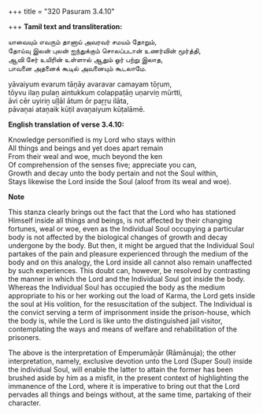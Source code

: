 +++
title = "320 Pasuram 3.4.10"

+++
**Tamil text and transliteration:**

யாவையும் எவரும் தானாய் அவரவர் சமயம் தோறும்,  
தோய்வு இலன் புலன் ஐந்துக்கும் சொலப்படான் உணர்வின் மூர்த்தி,  
ஆவி சேர் உயிரின் உள்ளால் ஆதும் ஓர் பற்று இலாத,  
பாவனை அதனைக் கூடில் அவனையும் கூடலாமே.

yāvaiyum evarum tāṉāy avaravar camayam tōṟum,  
tōyvu ilaṉ pulaṉ aintukkum colappaṭāṉ uṇarviṉ mūrtti,  
āvi cēr uyiriṉ uḷḷāl ātum ōr paṟṟu ilāta,  
pāvaṉai ataṉaik kūṭil avaṉaiyum kūṭalāmē.

**English translation of verse 3.4.10:**

Knowledge personified is my Lord who stays within  
All things and beings and yet does apart remain  
From their weal and woe, much beyond the ken  
Of comprehension of the senses five; appreciate you can,  
Growth and decay unto the body pertain and not the Soul within,  
Stays likewise the Lord inside the Soul (aloof from its weal and woe).

**Note**

This stanza clearly brings out the fact that the Lord who has stationed Himself inside all things and beings, is not affected by their changing fortunes, weal or woe, even as the Individual Soul occupying a particular body is not affected by the biological changes of growth and decay undergone by the body. But then, it might be argued that the Individual Soul partakes of the pain and pleasure experienced through the medium of the body and on this analogy, the Lord inside all cannot also remain unaffected by such experiences. This doubt can, however, be resolved by contrasting the manner in which the Lord and the Individual Soul got inside the body. Whereas the Individual Soul has occupied the body as the medium appropriate to his or her working out the load of Karma, the Lord gets inside the soul at His volition, for the resuscitation of the subject. The Individual is the convict serving a term of imprisonment inside the prison-house, which the body is, while the Lord is like unto the distinguished jail visitor, contemplating the ways and means of welfare and rehabilitation of the prisoners.

The above is the interpretation of Emperumāṉār (Rāmānuja); the other interpretation, namely, exclusive devotion unto the Lord (Super Soul) inside the individual Soul, will enable the latter to attain the former has been brushed aside by him as a misfit, in the present context of highlighting the immanence of the Lord, where it is imperative to bring out that the Lord pervades all things and beings without, at the same time, partaking of their character.


